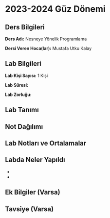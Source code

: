 # 2023-2024 Güz Dönemi

## Ders Bilgileri
**Ders Adı:** Nesneye Yönelik Programlama

**Dersi Veren Hoca(lar):** Mustafa Utku Kalay

## Lab Bilgileri

**Lab Kişi Sayısı:** 1 Kişi

**Lab Süresi:** 

**Lab Zorluğu:**  

## Lab Tanımı

## Not Dağılımı


## Lab Notları ve Ortalamalar

## Labda Neler Yapıldı
* 
* 


## Ek Bilgiler (Varsa)

## Tavsiye (Varsa)
